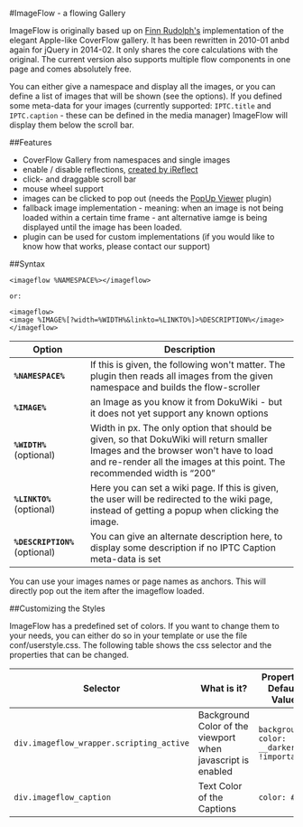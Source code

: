 #ImageFlow - a flowing Gallery

ImageFlow is originally based up on [Finn Rudolph's](http://imageflow.finnrudolph.de) implementation of the elegant Apple-like CoverFlow gallery. It has been rewritten in 2010-01 anbd again for jQuery in 2014-02. It only shares the core calculations with the original. The current version also supports multiple flow components in one page and comes absolutely free.

You can either give a namespace and display all the images, or you can define a list of images that will be shown (see the options). If you defined some meta-data for your images (currently supported: ``IPTC.title`` and ``IPTC.caption`` - these can be defined in the media manager) ImageFlow will display them below the scroll bar.

##Features
 * CoverFlow Gallery from namespaces and single images
 * enable / disable reflections, [created by iReflect](https://github.com/i-net-software/dokuwiki-plugin-reflect)
 * click- and draggable scroll bar
 * mouse wheel support
 * images can be clicked to pop out (needs the [PopUp Viewer](https://github.com/i-net-software/dokuwiki-plugin-popupviewer) plugin)
 * fallback image implementation - meaning: when an image is not being loaded within a certain time frame - ant alternative iamge is being displayed until the image has been loaded.
 * plugin can be used for custom implementations (if you would like to know how that works, please contact our support)

##Syntax

```
<imageflow %NAMESPACE%></imageflow>

or:

<imageflow>
<image %IMAGE%[?width=%WIDTH%&linkto=%LINKTO%]>%DESCRIPTION%</image>
</imageflow>
```

Option|Description
------|-----------
__``%NAMESPACE%``__|If this is given, the following won't matter. The plugin then reads all images from the given namespace and builds the flow-scroller
__``%IMAGE%``__|an Image as you know it from DokuWiki - but it does not yet support any known options
__``%WIDTH%``__ (optional)|Width in px. The only option that should be given, so that DokuWiki will return smaller Images and the browser won't have to load and re-render all the images at this point. The recommended width is “200”
__``%LINKTO%``__(optional)| Here you can set a wiki page. If this is given, the user will be redirected to the wiki page, instead of getting a popup when clicking the image.
__``%DESCRIPTION%``__ (optional)|You can give an alternate description here, to display some description if no IPTC Caption meta-data is set

You can use your images names or page names as anchors. This will directly pop out the item after the imageflow loaded.

##Customizing the Styles

ImageFlow has a predefined set of colors. If you want to change them to your needs, you can either do so in your template or use the file conf/userstyle.css. The following table shows the css selector and the properties that can be changed.

Selector|What is it?|Property / Default Value
--------|-----------|------------------------
``div.imageflow_wrapper.scripting_active``|Background Color of the viewport when javascript is enabled|``background-color: __darker__ !important``
``div.imageflow_caption``|Text Color of the Captions|``color: #fff``